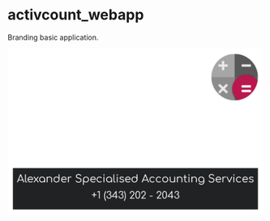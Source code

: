 # activcount_webapp
 
 Branding basic application.
 
 ![App Logo](/app/src/main/res/drawable-nodpi/main_widget_5x2.png)
